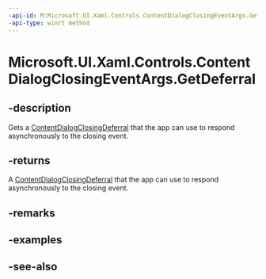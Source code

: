 ```yaml
---
-api-id: M:Microsoft.UI.Xaml.Controls.ContentDialogClosingEventArgs.GetDeferral
-api-type: winrt method
---
```


<!-- Method syntax
public Windows.UI.Xaml.Controls.ContentDialogClosingDeferral GetDeferral()
-->

# Microsoft.UI.Xaml.Controls.ContentDialogClosingEventArgs.GetDeferral

## -description
Gets a [ContentDialogClosingDeferral](contentdialogclosingdeferral.md) that the app can use to respond asynchronously to the closing event.

## -returns
A [ContentDialogClosingDeferral](contentdialogclosingdeferral.md) that the app can use to respond asynchronously to the closing event.

## -remarks

## -examples

## -see-also
